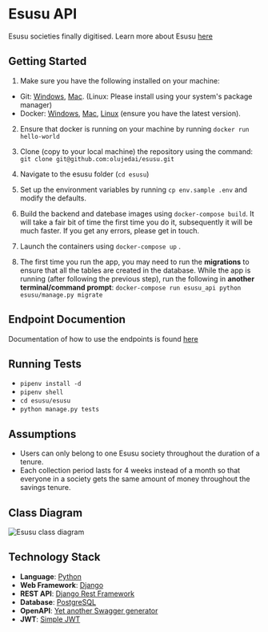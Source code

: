 # Esusu API
Esusu societies finally digitised. Learn more about Esusu [here](http://in-formality.com/wiki/index.php?title=Esusu_(Nigeria))


## Getting Started
1. Make sure you have the following installed on your machine:
* Git: [Windows](https://git-scm.com/download/win), [Mac](https://git-scm.com/download/mac). (Linux: Please install using your system's package manager)
* Docker: [Windows](https://docs.docker.com/docker-for-windows/install/), [Mac](https://docs.docker.com/docker-for-mac/install/), [Linux](https://docs.docker.com/install/linux/docker-ce/ubuntu/) (ensure you have the latest version).

2. Ensure that docker is running on your machine by running ```docker run hello-world``` 

3. Clone (copy to your local machine) the repository using the command:
```git clone git@github.com:olujedai/esusu.git```

4. Navigate to the esusu folder (```cd esusu```)

5. Set up the environment variables by running ```cp env.sample .env``` and modify the defaults.

6. Build the backend and datebase images using ```docker-compose build```.
It will take a fair bit of time the first time you do it, subsequently it will be much faster. If you get any errors, please get in touch.  

7. Launch the containers using ```docker-compose up``` .

8. The first time you run the app, you may need to run the **migrations** to ensure that all the tables are created in the database. While the app is running (after following the previous step), run the following in **another terminal/command prompt**: 
```docker-compose run esusu_api python esusu/manage.py migrate```

## Endpoint Documention
Documentation of how to use the endpoints is found [here](https://github.com/olujedai/esusu/blob/master/documentation.md)


## Running Tests
* ```pipenv install -d```
* ```pipenv shell```
* ```cd esusu/esusu```
* ```python manage.py tests```


## Assumptions
* Users can only belong to one Esusu society throughout the duration of a tenure.
* Each collection period lasts for 4 weeks instead of a month so that everyone in a society gets the same amount of money throughout the savings tenure.

## Class Diagram
![Esusu class diagram](/class_diagram.png?raw=true "Esusu Class Diagram")

## Technology Stack
* **Language**: [Python](https://www.python.org/)
* **Web Framework**: [Django](https://www.djangoproject.com/)
* **REST API**: [Django Rest Framework](https://django-rest-framework.org/)
* **Database**: [PostgreSQL](https://www.postgresql.org/)
* **OpenAPI**: [Yet another Swagger generator](https://github.com/axnsan12/drf-yasg/)
* **JWT**: [Simple JWT](https://github.com/davesque/django-rest-framework-simplejwt)
